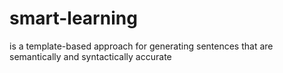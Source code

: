 # smart-learning
is a template-based approach for generating sentences that are semantically and syntactically accurate
